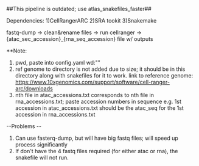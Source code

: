 ##This pipeline is outdated; use atlas_snakefiles_faster##


Dependencies: 1)CellRangerARC 2)SRA tookit 3)Snakemake

fastq-dump -> clean&rename files -> run cellranger -> {atac_sec_accession}_{rna_seq_accession} file w/ outputs

**Note: 
1) pwd, paste into config.yaml wd:""
2) ref genome to directory is not added due to size; it should be in this directory along with snakefiles for it to work.
   link to reference genome: https://www.10xgenomics.com/support/software/cell-ranger-arc/downloads 
3) nth file in atac_accessions.txt corresponds to nth file in rna_accessions.txt; paste accession numbers in sequence
   e.g. 1st accession in atac_accessions.txt should be the atac_seq for the 1st accession in rna_accessions.txt

--Problems --
1) Can use fasterq-dump, but will have big fastq files; will speed up process significantly
2) If don't have the 4 fastq files required (for either atac or rna), the snakefile will not run.
